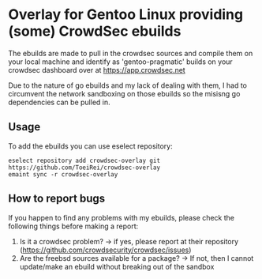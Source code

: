 # Overlay for Gentoo Linux providing (some) CrowdSec ebuilds

The ebuilds are made to pull in the crowdsec sources and compile them on your local machine 
and identify as 'gentoo-pragmatic' builds on your crowdsec dashboard over at https://app.crowdsec.net

Due to the nature of go ebuilds and my lack of dealing with them, I had to circumvent the network sandboxing on
those ebuilds so the misisng go dependencies can be pulled in.

## Usage 

To add the ebuilds you can use eselect repository:

```
eselect repository add crowdsec-overlay git https://github.com/ToeiRei/crowdsec-overlay
emaint sync -r crowdsec-overlay
```


## How to report bugs

If you happen to find any problems with my ebuilds, please check the following things before making a report:

1. Is it a crowdsec problem? -> if yes, please report at their repository (https://github.com/crowdsecurity/crowdsec/issues)
2. Are the freebsd sources available for a package? ->  If not, then I cannot update/make an ebuild without breaking out of the sandbox
